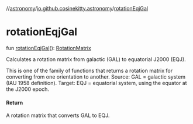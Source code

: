 //[astronomy](../../index.md)/[io.github.cosinekitty.astronomy](index.md)/[rotationEqjGal](rotation-eqj-gal.md)

# rotationEqjGal

fun [rotationEqjGal](rotation-eqj-gal.md)(): [RotationMatrix](-rotation-matrix/index.md)

Calculates a rotation matrix from galactic (GAL) to equatorial J2000 (EQJ).

This is one of the family of functions that returns a rotation matrix for converting from one orientation to another. Source: GAL = galactic system (IAU 1958 definition). Target: EQJ = equatorial system, using the equator at the J2000 epoch.

#### Return

A rotation matrix that converts GAL to EQJ.
